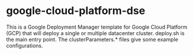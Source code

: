 # google-cloud-platform-dse

This is a Google Deployment Manager template for Google Cloud Platform (GCP) that will deploy a single or multiple datacenter cluster.  deploy.sh is the main entry point.  The clusterParameters.* files give some example configurations.
